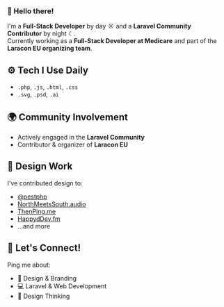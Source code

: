 ### 👋 Hello there!

I'm a **Full-Stack Developer** by day ☼ and a **Laravel Community Contributor** by night ☾.  
Currently working as a **Full-Stack Developer at Medicare** and part of the **Laracon EU organizing team**.



## ⚙️ Tech I Use Daily
- `.php`, `.js`, `.html`, `.css`
- `.svg`, `.psd`, `.ai`

## 🌍 Community Involvement
- Actively engaged in the **Laravel Community**
- Contributor & organizer of **Laracon EU**

## 💅 Design Work
I've contributed design to:
- [@pestphp](https://pestphp.com)
- [NorthMeetsSouth.audio](https://northmeetssouth.audio)
- [ThenPing.me](https://thenping.me)
- [HappydDev.fm](https://happyddev.fm)
- ...and more

## 💬 Let's Connect!
Ping me about:
- 🎨 Design & Branding  
- 💻 Laravel & Web Development  
- 🧠 Design Thinking  
